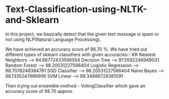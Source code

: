 # Text-Classification-using-NLTK-and-Sklearn
In this project, we basically detect that the given text message is spam or not using NLP(Natural Language Processing),

We have achieved an accuracy score of 98.70 %.
We have tried out different types of sklearn classifiers with given accuracies:-
KK Nearest Neighbors -->  94.68772433596554
Decision Tree        -->  97.5592246949031
Random Forest        -->  98.20531227566404
Logistic Regression  -->  98.7078248384781
SGD Classifier       -->  98.20531227566404
Naive Bayes          -->  98.1335247666906
SVM Linear           -->  98.34888729361091

Then trying out ensemble method - VotingClassifier which gave an accuracy score of 98.70 approx.
